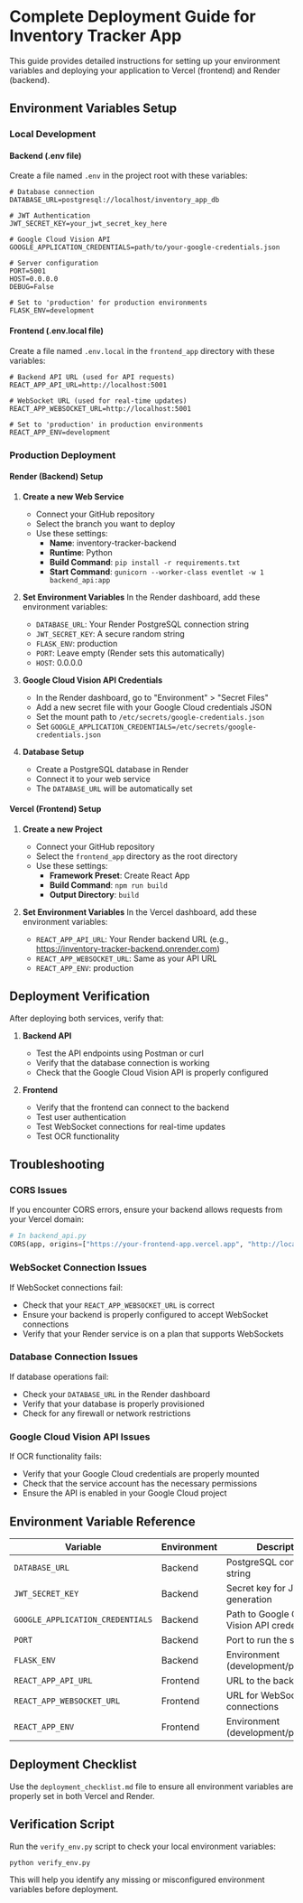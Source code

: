 # Complete Deployment Guide for Inventory Tracker App

This guide provides detailed instructions for setting up your environment variables and deploying your application to Vercel (frontend) and Render (backend).

## Environment Variables Setup

### Local Development

#### Backend (.env file)
Create a file named `.env` in the project root with these variables:
```
# Database connection
DATABASE_URL=postgresql://localhost/inventory_app_db

# JWT Authentication
JWT_SECRET_KEY=your_jwt_secret_key_here

# Google Cloud Vision API
GOOGLE_APPLICATION_CREDENTIALS=path/to/your-google-credentials.json

# Server configuration
PORT=5001
HOST=0.0.0.0
DEBUG=False

# Set to 'production' for production environments
FLASK_ENV=development
```

#### Frontend (.env.local file)
Create a file named `.env.local` in the `frontend_app` directory with these variables:
```
# Backend API URL (used for API requests)
REACT_APP_API_URL=http://localhost:5001

# WebSocket URL (used for real-time updates)
REACT_APP_WEBSOCKET_URL=http://localhost:5001

# Set to 'production' in production environments
REACT_APP_ENV=development
```

### Production Deployment

#### Render (Backend) Setup

1. **Create a new Web Service**
   - Connect your GitHub repository
   - Select the branch you want to deploy
   - Use these settings:
     - **Name**: inventory-tracker-backend
     - **Runtime**: Python
     - **Build Command**: `pip install -r requirements.txt`
     - **Start Command**: `gunicorn --worker-class eventlet -w 1 backend_api:app`

2. **Set Environment Variables**
   In the Render dashboard, add these environment variables:
   - `DATABASE_URL`: Your Render PostgreSQL connection string
   - `JWT_SECRET_KEY`: A secure random string
   - `FLASK_ENV`: production
   - `PORT`: Leave empty (Render sets this automatically)
   - `HOST`: 0.0.0.0

3. **Google Cloud Vision API Credentials**
   - In the Render dashboard, go to "Environment" > "Secret Files"
   - Add a new secret file with your Google Cloud credentials JSON
   - Set the mount path to `/etc/secrets/google-credentials.json`
   - Set `GOOGLE_APPLICATION_CREDENTIALS=/etc/secrets/google-credentials.json`

4. **Database Setup**
   - Create a PostgreSQL database in Render
   - Connect it to your web service
   - The `DATABASE_URL` will be automatically set

#### Vercel (Frontend) Setup

1. **Create a new Project**
   - Connect your GitHub repository
   - Select the `frontend_app` directory as the root directory
   - Use these settings:
     - **Framework Preset**: Create React App
     - **Build Command**: `npm run build`
     - **Output Directory**: `build`

2. **Set Environment Variables**
   In the Vercel dashboard, add these environment variables:
   - `REACT_APP_API_URL`: Your Render backend URL (e.g., https://inventory-tracker-backend.onrender.com)
   - `REACT_APP_WEBSOCKET_URL`: Same as your API URL
   - `REACT_APP_ENV`: production

## Deployment Verification

After deploying both services, verify that:

1. **Backend API**
   - Test the API endpoints using Postman or curl
   - Verify that the database connection is working
   - Check that the Google Cloud Vision API is properly configured

2. **Frontend**
   - Verify that the frontend can connect to the backend
   - Test user authentication
   - Test WebSocket connections for real-time updates
   - Test OCR functionality

## Troubleshooting

### CORS Issues
If you encounter CORS errors, ensure your backend allows requests from your Vercel domain:
```python
# In backend_api.py
CORS(app, origins=["https://your-frontend-app.vercel.app", "http://localhost:3000"])
```

### WebSocket Connection Issues
If WebSocket connections fail:
- Check that your `REACT_APP_WEBSOCKET_URL` is correct
- Ensure your backend is properly configured to accept WebSocket connections
- Verify that your Render service is on a plan that supports WebSockets

### Database Connection Issues
If database operations fail:
- Check your `DATABASE_URL` in the Render dashboard
- Verify that your database is properly provisioned
- Check for any firewall or network restrictions

### Google Cloud Vision API Issues
If OCR functionality fails:
- Verify that your Google Cloud credentials are properly mounted
- Check that the service account has the necessary permissions
- Ensure the API is enabled in your Google Cloud project

## Environment Variable Reference

| Variable | Environment | Description |
|----------|-------------|-------------|
| `DATABASE_URL` | Backend | PostgreSQL connection string |
| `JWT_SECRET_KEY` | Backend | Secret key for JWT token generation |
| `GOOGLE_APPLICATION_CREDENTIALS` | Backend | Path to Google Cloud Vision API credentials |
| `PORT` | Backend | Port to run the server on |
| `FLASK_ENV` | Backend | Environment (development/production) |
| `REACT_APP_API_URL` | Frontend | URL to the backend API |
| `REACT_APP_WEBSOCKET_URL` | Frontend | URL for WebSocket connections |
| `REACT_APP_ENV` | Frontend | Environment (development/production) |

## Deployment Checklist

Use the `deployment_checklist.md` file to ensure all environment variables are properly set in both Vercel and Render.

## Verification Script

Run the `verify_env.py` script to check your local environment variables:
```bash
python verify_env.py
```

This will help you identify any missing or misconfigured environment variables before deployment.
